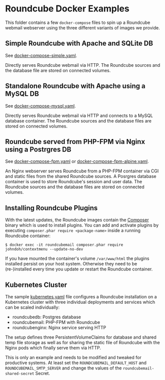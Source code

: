 # Roundcube Docker Examples

This folder contains a few `docker-compose` files to spin up a Roundcube webmail webserver using the three different variants of images we provide.

## Simple Roundcube with Apache and SQLite DB

See [docker-compose-simple.yaml](./docker-compose-simple.yaml).

Directly serves Roundcube webmail via HTTP.
The Roundcube sources and the database file are stored on connected volumes.

## Standalone Roundcube with Apache using a MySQL DB

See [docker-compose-mysql.yaml](./docker-compose-mysql.yaml).

Directly serves Roundcube webmail via HTTP and connects to a MySQL database container.
The Roundcube sources and the database files are stored on connected volumes.

## Roundcube served from PHP-FPM via Nginx using a Postrgres DB

See [docker-compose-fpm.yaml](./docker-compose-fpm.yaml) or [docker-compose-fpm-alpine.yaml](./docker-compose-fpm-alpine.yaml).

An Nginx webserver serves Roundcube from a PHP-FPM container via CGI and static files from the shared Roundcube sources.
A Posrgres database container is used to store Roundcube's session and user data.
The Roundcube sources and the database files are stored on connected volumes.

## Installing Roundcube Plugins

With the latest updates, the Roundcube images contain the [Composer](https://getcomposer.org) binary
which is used to install plugins. You can add and activate plugins by executing `composer.phar require <package-name>` 
inside a running Roundcube container:

```
$ docker exec -it roundcubemail composer.phar require johndoh/contextmenu --update-no-dev
```

If you have mounted the container's volume `/var/www/html` the plugins installed persist on your host system. Otherwise they need to be (re-)installed every time you update or restart the Roundcube container.

## Kubernetes Cluster

The sample [kubernetes.yaml](./kubernetes.yaml) file configures a Roundcube installation on a Kubernetes cluster with three individual deployments and services which can be scaled individually:

* roundcubedb: Postgres database
* roundcubemail: PHP-FPM with Roundcube
* roundcubenginx: Nginx service serving HTTP

The setup defines three PersistentVolumeClaims for database and shared temp file storage as well as for sharing the static file of Roundcube with the Nginx pods which finally serve them via HTTP.

This is only an example and needs to be modified and tweaked for productive systems. At least set the `ROUNDCUBEMAIL_DEFAULT_HOST` and `ROUNDCUBEMAIL_SMTP_SERVER` and change the values of the `roundcubemail-shared-secret` Secret.
